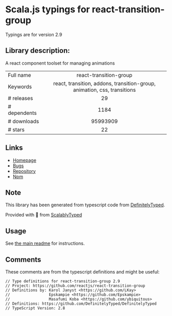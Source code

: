 
# Scala.js typings for react-transition-group

Typings are for version 2.9

## Library description:
A react component toolset for managing animations

|                    |                 |
| ------------------ | :-------------: |
| Full name          | react-transition-group |
| Keywords           | react, transition, addons, transition-group, animation, css, transitions |
| # releases         | 29 |
| # dependents       | 1184 |
| # downloads        | 95993909 |
| # stars            | 22 |

## Links
- [Homepage](https://github.com/reactjs/react-transition-group#readme)
- [Bugs](https://github.com/reactjs/react-transition-group/issues)
- [Repository](https://github.com/reactjs/react-transition-group)
- [Npm](https://www.npmjs.com/package/react-transition-group)
    


## Note
This library has been generated from typescript code from [DefinitelyTyped](https://definitelytyped.org).

Provided with :purple_heart: from [ScalablyTyped](https://github.com/oyvindberg/ScalablyTyped)

## Usage
See [the main readme](../../readme.md) for instructions.

## Comments

These comments are from the typescript definitions and might be useful:
```
// Type definitions for react-transition-group 2.9
// Project: https://github.com/reactjs/react-transition-group
// Definitions by: Karol Janyst <https://github.com/LKay>
//                 Epskampie <https://github.com/Epskampie>
//                 Masafumi Koba <https://github.com/ybiquitous>
// Definitions: https://github.com/DefinitelyTyped/DefinitelyTyped
// TypeScript Version: 2.8

```

